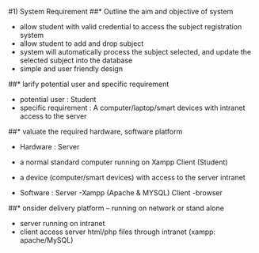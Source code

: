 #1) System Requirement
##* Outline the aim and objective of system 
- allow student with valid credential to access the subject registration system
- allow student to add and drop subject 
- system will automatically process the subject selected, and update the selected subject into the database
- simple and user friendly design

##* larify potential user and specific requirement
- potential user : Student
- specific requirement : A computer/laptop/smart devices with intranet access to the server

##* valuate the required hardware, software platform 
- Hardware : 
	Server 
- a normal standard computer running on Xampp
	Client (Student)
- a device (computer/smart devices) with access to the server intranet

- Software : 
	Server
-Xampp (Apache & MYSQL)
	Client
-browser


##* onsider delivery platform – running on network or stand alone
- server running on intranet
- client access server html/php files through intranet (xampp: apache/MySQL)
